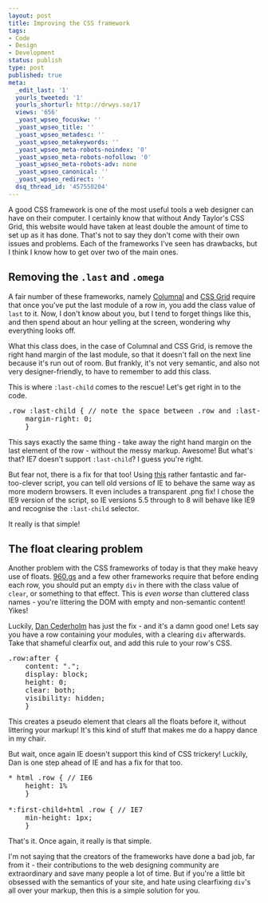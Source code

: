```yaml
---
layout: post
title: Improving the CSS framework
tags:
- Code
- Design
- Development
status: publish
type: post
published: true
meta:
  _edit_last: '1'
  yourls_tweeted: '1'
  yourls_shorturl: http://drwys.so/17
  views: '656'
  _yoast_wpseo_focuskw: ''
  _yoast_wpseo_title: ''
  _yoast_wpseo_metadesc: ''
  _yoast_wpseo_metakeywords: ''
  _yoast_wpseo_meta-robots-noindex: '0'
  _yoast_wpseo_meta-robots-nofollow: '0'
  _yoast_wpseo_meta-robots-adv: none
  _yoast_wpseo_canonical: ''
  _yoast_wpseo_redirect: ''
  dsq_thread_id: '457550204'
---
```

A good CSS framework is one of the most useful tools a web designer can have on their computer. I certainly know that without Andy Taylor's CSS Grid, this website would have taken at least double the amount of time to set up as it has done. That's not to say they don't come with their own issues and problems. Each of the frameworks I've seen has drawbacks, but I think I know how to get over two of the main ones.<!--more-->
<h2>Removing the <code>.last</code> and <code>.omega</code></h2>
A fair number of these frameworks, namely <a title="Columnal CSS grid" href="http://www.columnal.com/#markupcode">Columnal</a> and <a title="CSS Grid System" href="http://cssgrid.net">CSS Grid</a> require that once you've put the last module of a row in, you add the class value of <code>last</code> to it. Now, I don't know about you, but I tend to forget things like this, and then spend about an hour yelling at the screen, wondering why everything looks off.

What this class does, in the case of Columnal and CSS Grid, is remove the right hand margin of the last module, so that it doesn't fall on the next line because it's run out of room. But frankly, it's not very semantic, and also not very designer-friendly, to have to remember to add this class.

This is where <code>:last-child</code> comes to the rescue! Let's get right in to the code.
<pre class="prettyprint">.row :last-child { // note the space between .row and :last-child - this makes sure that it selects the last child element in the row, regardless of what it is. For specificity, you could say .onecol:last-child, .twocol:last-child etc
    margin-right: 0;
    }</pre>
This says exactly the same thing - take away the right hand margin on the last element of the row - without the messy markup. Awesome! But what's that? IE7 doesn't support <code>:last-child</code>? I guess you're right.

But fear not, there is a fix for that too! Using <a title="IE7.js" href="http://code.google.com/p/ie7-js/">this</a> rather fantastic and far-too-clever script, you can tell old versions of IE to behave the same way as more modern browsers. It even includes a transparent .png fix! I chose the IE9 version of the script, so IE versions 5.5 through to 8 will behave like IE9 and recognise the <code>:last-child</code> selector.

It really is that simple!
<h2>The float clearing problem</h2>
Another problem with the CSS frameworks of today is that they make heavy use of floats. <a title="The 960 grid system" href="http://960.gs">960.gs</a> and a few other frameworks require that before ending each row, you should put an empty <code>div</code> in there with the class value of <code>clear</code>, or something to that effect. This is <em>even worse</em> than cluttered class names - you're littering the DOM with empty and non-semantic content! Yikes!

Luckily, <a title="SimpleBits" href="http://simplebits.com">Dan Cederholm</a> has just the fix - and it's a damn good one! Lets say you have a row containing your modules, with a clearing <code>div</code> afterwards. Take that shameful clearfix out, and add this rule to your row's CSS.
<pre class="prettyprint">.row:after {
    content: ".";
    display: block;
    height: 0;
    clear: both;
    visibility: hidden;
    }</pre>
This creates a pseudo element that clears all the floats before it, without littering your markup! It's this kind of stuff that makes me do a happy dance in my chair.

But wait, once again IE doesn't support this kind of CSS trickery! Luckily, Dan is one step ahead of IE and has a fix for that too.
<pre class="prettyprint">* html .row { // IE6
    height: 1%
    }

*:first-child+html .row { // IE7
    min-height: 1px;
    }</pre>
That's it. Once again, it really is that simple.

I'm not saying that the creators of the frameworks have done a bad job, far from it - their contributions to the web designing community are extraordinary and save many people a lot of time. But if you're a little bit obsessed with the semantics of your site, and hate using clearfixing <code>div</code>'s all over your markup, then this is a simple solution for you.
